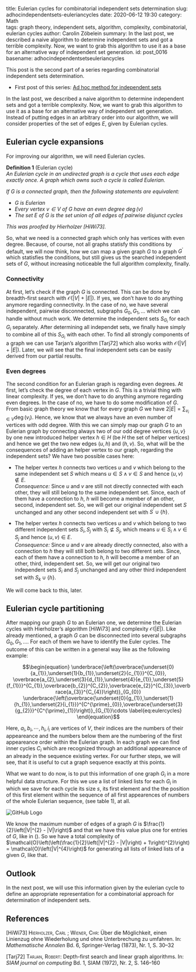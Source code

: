 title:      Eulerian cycles for combinatorial independent sets determination
slug:       adhocindependentsets-euleriancycles
date:       2020-06-12 19:30
category:   Math        
tags:       graph theory, independent sets, algorithm, complexity, combinatorial, eulerian cycles
author:     Carolin Zöbelein
summary:    In the last post, we described a naive algorithm to determine independent sets and got a terrible complexity. Now, we want to grab this algorithm to use it as a base for an alternative way of independent set generation.
id:         post_0016   
basename:   adhocindependentsetseuleriancycles

This post is the second part of a series regarding combinatorial
independent sets determination.

-   First post of this series: [Ad hoc method for independent
    sets](https://blog.carolin-zoebelein.de/2020/05/adhocindependentsets.html)

In the last post, we described a naive algorithm to determine
independent sets and got a terrible complexity. Now, we want to grab
this algorithm to use it as a base for an alternative way of independent
set generation. Instead of putting edges in an arbitrary order into our
algorithm, we will consider properties of the set of edges $E$, given by
Eulerian cycles.

## Eulerian cycle expansions

For improving our algorithm, we will need Eulerian cycles.

**Definition 1** (Eulerian cycle)  
*An Eulerian cycle in an undirected graph is a cycle that uses each edge
exactly once. A graph which owns such a cycle is called Eulerian.*

*If $G$ is a connected graph, then the following statements are
equivalent:*

-   *$G$ is Eulerian*
-   *Every vertex $v \in V$ of $G$ have an even degree
    $\deg\left(v\right)$*
-   *The set $E$ of $G$ is the set union of all edges of pairwise
    disjunct cycles*

*This was proofed by Hierholzer \[HiWi73\].*

So, what we need is a connected graph which only has vertices with even
degree. Because, of course, not all graphs statisfy this conditions by
default, we will now think, how we can map a given graph $G$ to a graph
$G^{\prime}$ which statisfies the conditions, but still gives us the
searched independent sets of $G$, without increasing noticeable the full
algorithm complexity, finally.

### Connectivity

At first, let’s check if the graph $G$ is connected. This can be done by
breadth-first search with $\mathcal{O}\left(|V| + |E|\right)$. If yes,
we don’t have to do anything anymore regarding connectivity. In the case
of no, we have several independent, pairwise disconnected, subgraphs
$G_{0}, G_{1}, \dots$ which we can handle without much work. We
determine the independent sets $S_{G_{i}}$ for each $G_{i}$ separately.
After determining all independet sets, we finally have simply to combine
all of this $S_{G_{i}}$ with each other. To find all strongly components
of a graph we can use Tarjan’s algorithm \[Tarj72\] which also works
with $\mathcal{O}\left(|V| + |E|\right)$. Later, we will see that the
final independent sets can be easily derived from our partial results.

### Even degrees

The second condition for an Eulerian graph is regarding even degrees. At
first, let’s check the degree of each vertex in $G$. This is a trivial
thing with linear complexity. If yes, we don’t have to do anything
anymore regarding even degrees. In the case of no, we have to do some
modification of $G$. From basic graph theory we know that for every
graph $G$ we have $2|E| = \sum_{v_{i} \in V} \deg\left(v_{i}\right)$.
Hence, we know that we always have an even number of vertices with odd
degree. With this we can simply map our graph $G$ to an Eulerian graph
by connecting always two of our odd degree vertices $\{u,v\}$ by one new
introduced helper vertex $h \in H$ (be $H$ the set of helper vertices)
and hence we get the two new edges $\left(u,h\right)$ and
$\left(h,v\right)$. So, what will be the consequences of adding an
helper vertex to our graph, regarding the independent sets? We have two
possible cases here:

-   The helper vertex $h$ connects two vertices $u$ and $v$ which belong
    to the same independent set $S$ which means $u \in S \wedge v \in S$
    and hence $\left(u,v\right) \notin E$.  
    *Consequence:* Since $u$ and $v$ are still not directly connected
    with each other, they will still belong to the same independent set.
    Since, each of them have a connection to $h$, $h$ will become a
    member of an other, second, independent set. So, we will get our
    original independent set $S$ unchanged and any other second
    independent set with $S^{\prime} \cup \{h\}$.

-   The helper vertex $h$ connects two vertices $u$ and $v$ which belong
    to two different independent sets $S_{i}, S_{j}$ with
    $S_{i} \nsubseteq S_{j}$, which means
    $u \in S_{i} \wedge v \in S_{j}$ and hence
    $\left(u,v\right) \in E$.  
    *Consequence:* Since $u$ and $v$ are already directly connected,
    also with a connection to $h$ they will still both belong to two
    different sets. Since, each of them have a connection to $h$, $h$
    will become a member of an other, third, independent set. So, we
    will get our original two independent sets $S_{i}$ and $S_{j}$
    unchanged and any other third independent set with
    $S_{k} \cup \{h\}$.

We will come back to this, later.

## Eulerian cycle partitioning

After mapping our graph $G$ to an Eulerian one, we determine the
Eulerian cycles with Hierholzer’s algorithm \[HiWi73\] and complexity
$\mathcal{O}\left(|E|\right)$. Like already mentioned, a graph $G$ can
be disconnected into several subgraphs $G_{0}, G_{1}, \dots$. For each
of them we have to identify the Euler cycles. The outcome of this can be
written in a general way like as the following example:

$$\begin{equation}
    \underbrace{\left(\overbrace{\underset{0}{a_{1}},\underset{1}{b_{1}},\underset{2}{c_{1}}}^{C_{0}}, \overbrace{a_{2},\underset{3}{d_{1}},\underset{4}{e_{1}},\underset{5}{f_{1}}}^{C_{1}},\overbrace{b_{2}}^{C_{2}},\overbrace{e_{2}}^{C_{3}},\overbrace{a_{3}}^{C_{4}}\right)}_{G_{0}} \underbrace{\left(\overbrace{\underset{0}{g_{1}},\underset{1}{h_{1}},\underset{2}{i_{1}}}^{C^{\prime}_{0}},\overbrace{\underset{3}{g_{2}}}^{C^{\prime}_{1}}\right)}_{G_{1}}\cdots
\label{eq:eulercycles}
\end{equation}$$

Here, $a_{i}, b_{i}, \cdots, h_{i}, i_{i}$ are vertices of $V$, their
indices are the numbers of their appeareance and the numbers below them
are the numbering of the first appeareance order within the Eulerian
graph. In each graph we can find inner cycles $C_{i}$ which are
recognized through an additional appeareance of an already in the
sequence existing vertex. For our further steps, we will see, that it is
useful to cut a graph sequence exactly at this points.

What we want to do now, is to put this information of one graph $G_{i}$
in a more helpful data structure. For this we use a list of linked lists
for each $G_{i}$ in which we save for each cycle its size $s$, its first
element and the the position of this first element within the sequence
of all first appearences of numbers of the whole Eulerian sequence, (see
table 1), at all.

![GitHub
Logo](/blog/images/adhocindependentsets-euleriancycles/table1AdjacenceList.jpg)

We know the maximum number of edges of a graph $G$ is
$\frac{1}{2}\left(|V|^{2} - |V|\right)$ and that we have this value plus
one for entries of $G$, like in (). So we have a total complexity of
$\mathcal{O}\left(\left(\frac{1}{2}\left(|V|^{2} - |V|\right) + 1\right)^{2}\right) = \mathcal{O}\left(|V|^{4}\right)$
for generating all lists of linked lists of a given $G$, like that.

## Outlook

In the next post, we will use this information given by the eulerian
cycle to define an appropriate representation for a combinatorial
approach for determination of independent sets.

## References

<span class="csl-left-margin">\[HiWi73\] </span><span
class="csl-right-inline"><span class="smallcaps">Hierholzer, Carl</span>
; <span class="smallcaps">Wiener, Chr</span>: Über die Möglichkeit,
einen Linienzug ohne Wiederholung und ohne Unterbrechung zu umfahren.
In: *Mathematische Annalen* Bd. 6, Springer-Verlag (1873), Nr. 1,
S. 30–32</span>

<span class="csl-left-margin">\[Tarj72\] </span><span
class="csl-right-inline"><span class="smallcaps">Tarjan, Robert</span>:
Depth-first search and linear graph algorithms. In: *SIAM journal on
computing* Bd. 1, SIAM (1972), Nr. 2, S. 146–160</span>
